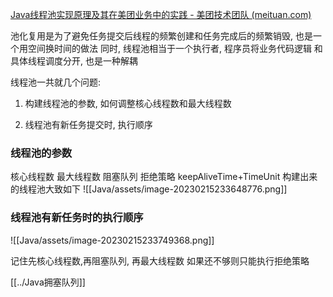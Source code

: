 [Java线程池实现原理及其在美团业务中的实践 - 美团技术团队 (meituan.com)](https://tech.meituan.com/2020/04/02/java-pooling-pratice-in-meituan.html)

池化复用是为了避免任务提交后线程的频繁创建和任务完成后的频繁销毁, 也是一个用空间换时间的做法
同时, 线程池相当于一个执行者, 程序员将业务代码逻辑 和 具体线程调度分开, 也是一种解耦

线程池一共就几个问题:
1. 构建线程池的参数, 如何调整核心线程数和最大线程数

2. 线程池有新任务提交时, 执行顺序


### 线程池的参数
核心线程数 最大线程数 阻塞队列 拒绝策略 keepAliveTime+TimeUnit
构建出来的线程池大致如下
![[Java/assets/image-20230215233648776.png]]

### 线程池有新任务时的执行顺序
![[Java/assets/image-20230215233749368.png]]

记住先核心线程数,再阻塞队列, 再最大线程数  如果还不够则只能执行拒绝策略

[[../Java拥塞队列]]


